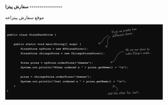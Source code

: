 #### سفارش پیتزا ----------------

موقع سفارش پیتزاعه

![](./Images/Pasted%20image%2020240629112720.png)

